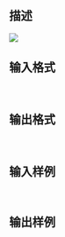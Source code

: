 ## 描述

<img border=0 src=http://60.191.162.158:8080/JudgeOnline/images/tsinghua/NO5/5_17.jpg>

## 输入格式

 

## 输出格式

 

## 输入样例

```plaintext
 
```

## 输出样例

```plaintext
 
```



 



 

